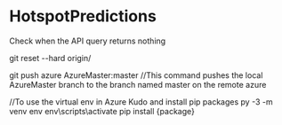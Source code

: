 # HotspotPredictions



Check when the API query returns nothing 

git reset --hard origin/<branch name>

git push azure AzureMaster:master //This command pushes the local AzureMaster branch to the branch named master on the remote azure



//To use the virtual env in Azure Kudo and install pip packages
py -3 -m venv env
env\scripts\activate
pip install {package}